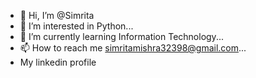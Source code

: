 - 👋 Hi, I’m @Simrita
- 👀 I’m interested in Python...
- 🌱 I’m currently learning Information Technology...
- 📫 How to reach me simritamishra32398@gmail.com...
- My linkedin profile

<!---
Simrita100/Simrita100 is a ✨ special ✨ repository because its `README.md` (this file) appears on your GitHub profile.
You can click the Preview link to take a look at your changes.
--->
